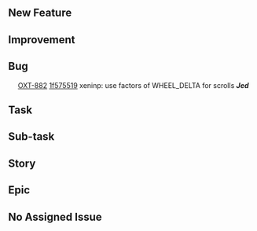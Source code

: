 ## New Feature
## Improvement
## Bug
&nbsp;&nbsp;&nbsp;&nbsp; [OXT-882](https://openxt.atlassian.net/browse/OXT-882) [1f575519](https://github.com/OpenXT/xc-windows/commit/1f5755193758efc144ff48cde4e47886026dae76) xeninp: use factors of WHEEL_DELTA for scrolls **_Jed_**    
## Task
## Sub-task
## Story
## Epic
## No Assigned Issue
